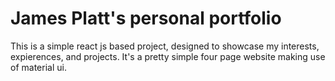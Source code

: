 # James Platt's personal portfolio

This is a simple react js based project, designed to showcase my interests, expierences, and projects.
It's a pretty simple four page website making use of material ui.
